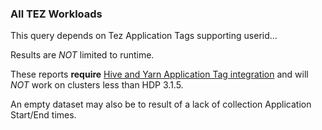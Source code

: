 ### All TEZ Workloads

This query depends on Tez Application Tags supporting userid...

Results are *NOT* limited to runtime.

These reports **require** [Hive and Yarn Application Tag integration](#hivejobqueuemappingwithoutimpersonation) and will *NOT* work on clusters less than HDP 3.1.5.

An empty dataset may also be to result of a lack of collection Application Start/End times.

